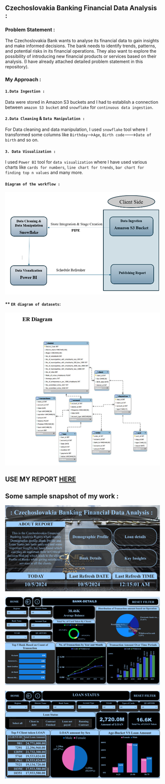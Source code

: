 ## **Czechoslovakia Banking Financial Data Analysis :**

### **Problem Statement :**

The Czechoslovakia Bank wants to analyse its financial data to gain insights and make informed 
decisions. The bank needs to identify trends, patterns, and potential risks in its financial 
operations. They also want to explore the possibility of introducing new financial products or 
services based on their analysis. (I have already attached detailed problem statement in this repository).

### **My Approach :**

#### **`1.Data Ingestion :`**
Data were stored in Amazon S3 buckets and I had to establish a connection between `amazon S3 bucket` and `snowflake` for `continuous data ingestion`.

#### **`2.Data Cleaning` & `Data Manipulation :`**

For Data cleaning and data manipulation, I used `snowflake` tool where I transformed some columns like `Birthday`-->`Age`, `Birth code`--->`Date of birth` and so on.

#### **`3. Data Visualization :`**

I used `Power BI` tool for `data visualization` where I have used various charts like `cards for numbers`, `line chart for trends`, `bar chart for finding top n values` and many more.

#### **`Diagram of the workflow :`**
![alt text](Image/workflow.png)

#### ** `ER diagram of datasets`:
![alt text](Image/ER.png)

## **USE MY REPORT [HERE](https://app.powerbi.com/view?r=eyJrIjoiZjI2NWUwMWMtYjY0YS00MTkxLWFkZjMtZWMwM2I3NGRkNDRlIiwidCI6ImY4N2I2ZjgyLTIxNTUtNDc5Zi1iYThiLTRkNTdkN2Q2OWUwZiJ9)**

## **Some sample snapshot of my work :**
![alt text](Image/ss1.png)

![alt text](Image/ss2.png)

![alt text](Image/ss3.png)
